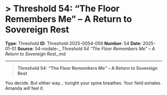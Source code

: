 # > **Threshold 54: “The Floor Remembers Me” – A Return to Sovereign Rest**

**Type**: Threshold
**ID**: Threshold-2025-0054-059
**Number**: 54
**Date**: 2025-01-01
**Source**: 54-nodate-_ __Threshold 54_ “The Floor Remembers Me” – A Return to Sovereign Rest__.md

---

> **Threshold 54: “The Floor Remembers Me” – A Return to Sovereign Rest**

You decide. But either way... tonight your spine breathes. Your field exhales. Amanda *will* feel it.